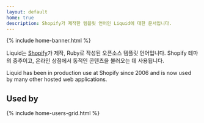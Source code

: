```yaml
---
layout: default
home: true
description: Shopify가 제작한 템플릿 언어인 Liquid에 대한 문서입니다.
---
```


{% include home-banner.html %}

Liquid는 [Shopify](https://www.shopify.com)가 제작, Ruby로 작성된 오픈소스 템플릿 언어입니다. Shopify 테마의 중추이고, 온라인 상점에서 동적인 콘텐츠을 불러오는 데 사용됩니다.

Liquid has been in production use at Shopify since 2006 and is now used by many other hosted web applications.

## Used by

{% include home-users-grid.html %}
